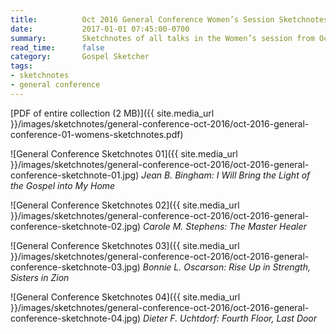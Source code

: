 ```yaml
---
title:          Oct 2016 General Conference Women’s Session Sketchnotes
date:           2017-01-01 07:45:00-0700
summary:        Sketchnotes of all talks in the Women’s session from Oct 2016 LDS General Conference
read_time:      false
category:       Gospel Sketcher
tags:
- sketchnotes
- general conference
---
```


[PDF of entire collection (2 MB)]({{ site.media_url }}/images/sketchnotes/general-conference-oct-2016/oct-2016-general-conference-01-womens-sketchnotes.pdf)

![General Conference Sketchnotes 01]({{ site.media_url }}/images/sketchnotes/general-conference-oct-2016/oct-2016-general-conference-sketchnote-01.jpg)
_Jean B. Bingham: I Will Bring the Light of the Gospel into My Home_

![General Conference Sketchnotes 02]({{ site.media_url }}/images/sketchnotes/general-conference-oct-2016/oct-2016-general-conference-sketchnote-02.jpg)
_Carole M. Stephens: The Master Healer_

![General Conference Sketchnotes 03]({{ site.media_url }}/images/sketchnotes/general-conference-oct-2016/oct-2016-general-conference-sketchnote-03.jpg)
_Bonnie L. Oscarson: Rise Up in Strength, Sisters in Zion_

![General Conference Sketchnotes 04]({{ site.media_url }}/images/sketchnotes/general-conference-oct-2016/oct-2016-general-conference-sketchnote-04.jpg)
_Dieter F. Uchtdorf: Fourth Floor, Last Door_

